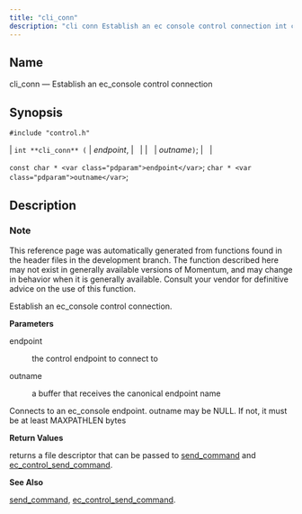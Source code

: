 ```yaml
---
title: "cli_conn"
description: "cli conn Establish an ec console control connection int cli conn endpoint outname const char endpoint char outname This reference page was automatically generated from functions found in the header files in the development branch The function described here may not exist in generally available versions of Momentum and may..."
---
```


<a name="apis.cli_conn"></a> 
## Name

cli_conn — Establish an ec_console control connection

## Synopsis

`#include "control.h"`

| `int **cli_conn** (` | <var class="pdparam">endpoint</var>, |   |
|   | <var class="pdparam">outname</var>`)`; |   |

`const char * <var class="pdparam">endpoint</var>`;
`char * <var class="pdparam">outname</var>`;<a name="idp49173200"></a> 
## Description

### Note

This reference page was automatically generated from functions found in the header files in the development branch. The function described here may not exist in generally available versions of Momentum, and may change in behavior when it is generally available. Consult your vendor for definitive advice on the use of this function.

Establish an ec_console control connection.

**<a name="idp49176064"></a> Parameters**

<dl class="variablelist">

<dt>endpoint</dt>

<dd>

the control endpoint to connect to

</dd>

<dt>outname</dt>

<dd>

a buffer that receives the canonical endpoint name

</dd>

</dl>

Connects to an ec_console endpoint. outname may be NULL. If not, it must be at least MAXPATHLEN bytes

**<a name="idp49181232"></a> Return Values**

returns a file descriptor that can be passed to [send_command](/momentum/3/3-api/apis-send-command) and [ec_control_send_command](/momentum/3/3-api/apis-ec-control-send-command).

**<a name="idp49183312"></a> See Also**

[send_command](/momentum/3/3-api/apis-send-command), [ec_control_send_command](/momentum/3/3-api/apis-ec-control-send-command).